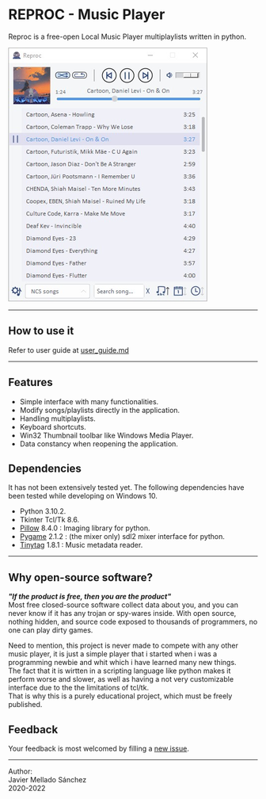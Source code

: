 # REPROC - Music Player
Reproc is a free-open Local Music Player multiplaylists written in python.

![Screenshot](docs/images/reproc.jpg?raw=true "App interface")

---

## How to use it
Refer to user guide at
[user_guide.md](docs/user_guide.md)

---

## Features
- Simple interface with many functionalities.
- Modify songs/playlists directly in the application.
- Handling multiplaylists.
- Keyboard shortcuts.
- Win32 Thumbnail toolbar like Windows Media Player.
- Data constancy when reopening the application.

## Dependencies
It has not been extensively tested yet. The following dependencies have been tested while developing on Windows 10.
- Python 3.10.2.
- Tkinter Tcl/Tk 8.6.
- [Pillow](https://python-pillow.org/) 8.4.0 : Imaging library for python.
- [Pygame](https://www.pygame.org/) 2.1.2 : (the mixer only) sdl2 mixer interface for python.
- [Tinytag](https://github.com/devsnd/tinytag) 1.8.1 : Music metadata reader.

---

## Why open-source software?
***"If the product is free, then you are the product"***  
Most free closed-source software collect data about you, and you can never know if it has any trojan or spy-wares inside.
With open source, nothing hidden, and source code exposed to thousands of programmers, no one can play dirty games.

Need to mention, this project is never made to compete with any other music player, it is just a simple player that i started when i was a programming newbie and whit which i have learned many new things.  
The fact that it is wirtten in a scripting language like python makes it perform worse and slower, as well as having a not very customizable interface due to the the limitations of tcl/tk.  
That is why this is a purely educational project, which must be freely published.

## Feedback
Your feedback is most welcomed by filling a
[new issue](https://github.com/JavideSs/reproc/issues/new).

---

Author:  
Javier Mellado Sánchez  
2020-2022